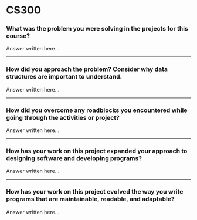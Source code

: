 # CS300

### What was the problem you were solving in the projects for this course?
Answer written here...

<hr>

### How did you approach the problem? Consider why data structures are important to understand.
Answer written here...

<hr>

### How did you overcome any roadblocks you encountered while going through the activities or project?
Answer written here...

<hr>

### How has your work on this project expanded your approach to designing software and developing programs?
Answer written here...

<hr>

### How has your work on this project evolved the way you write programs that are maintainable, readable, and adaptable?
Answer written here...
